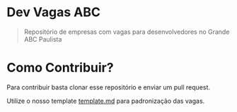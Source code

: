 # Dev Vagas ABC

> Repositório de empresas com vagas para desenvolvedores no Grande ABC Paulista

# Como Contribuir?

Para contribuir basta clonar esse repositório e enviar um pull request.

Utilize o nosso template [template.md](template.md) para padronização das
vagas.
